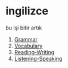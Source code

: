 # ingilizce
bu işi bitir artık

1. [Grammar](src/grammar/index.md)
2. [Vocabulary](src/vocabulary/index.md)
3. [Reading-Writing](src/reading-writing/index.md)
4. [Listening-Speaking](src/listening-speaking/index.md)



